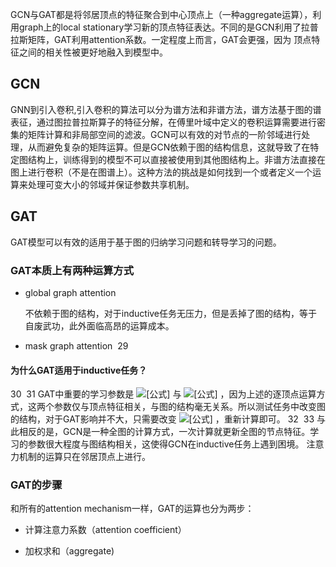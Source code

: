 GCN与GAT都是将邻居顶点的特征聚合到中心顶点上（一种aggregate运算），利用graph上的local stationary学习新的顶点特征表达。不同的是GCN利用了拉普拉斯矩阵，GAT利用attention系数。一定程度上而言，GAT会更强，因为 顶点特征之间的相关性被更好地融入到模型中。

## GCN

GNN到引入卷积,引入卷积的算法可以分为谱方法和非谱方法，谱方法基于图的谱表征，通过图拉普拉斯算子的特征分解，在傅里叶域中定义的卷积运算需要进行密集的矩阵计算和非局部空间的滤波。GCN可以有效的对节点的一阶邻域进行处理，从而避免复杂的矩阵运算。但是GCN依赖于图的结构信息，这就导致了在特定图结构上，训练得到的模型不可以直接被使用到其他图结构上。非谱方法直接在图上进行卷积（不是在图谱上）。这种方法的挑战是如何找到一个或者定义一个运算来处理可变大小的邻域并保证参数共享机制。

## GAT

GAT模型可以有效的适用于基于图的归纳学习问题和转导学习的问题。

### GAT本质上有两种运算方式

- global graph attention

  不依赖于图的结构，对于inductive任务无压力，但是丢掉了图的结构，等于自废武功，此外面临高昂的运算成本。

- mask graph attention
​
29
#### 为什么GAT适用于inductive任务？
30
​
31
GAT中重要的学习参数是 ![[公式]](https://www.zhihu.com/equation?tex=W) 与 ![[公式]](https://www.zhihu.com/equation?tex=a%28%5Ccdot%29) ，因为上述的逐顶点运算方式，这两个参数仅与顶点特征相关，与图的结构毫无关系。所以测试任务中改变图的结构，对于GAT影响并不大，只需要改变 ![[公式]](https://www.zhihu.com/equation?tex=%5Cmathcal%7BN%7D_i) ，重新计算即可。
32
​
33
与此相反的是，GCN是一种全图的计算方式，一次计算就更新全图的节点特征。学习的参数很大程度与图结构相关，这使得GCN在inductive任务上遇到困境。
  注意力机制的运算只在邻居顶点上进行。

### GAT的步骤

和所有的attention mechanism一样，GAT的运算也分为两步：

- 计算注意力系数（attention coefficient）

- 加权求和（aggregate)
